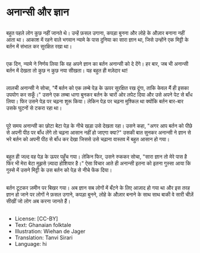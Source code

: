 # अनान्सी और ज्ञान

##
बहुत पहले लोग कुछ नहीं जानते थे। उन्हें फ़सल उगाना, कपड़ा बुनना और लोहे के औज़ार बनाना नहीं आता था। आकाश में रहने वाले भगवान न्यामे के पास दुनिया का सारा ज्ञान था, जिसे उन्होंने एक मिट्टी के बर्तन में संभाल कर सुरक्षित रखा था।

##
एक दिन, न्यामे ने निर्णय लिया कि वह अपने ज्ञान का बर्तन अनान्सी को दे देंगे। हर बार, जब भी अनान्सी बर्तन में देखता तो कुछ न कुछ नया सीखता। यह बहुत ही मज़ेदार था!

##
लालची अनान्सी ने सोचा, "मैं बर्तन को एक लम्बे पेड़ के ऊपर सुरक्षित रख दूंगा, ताकि केवल मैं ही इसका उपयोग कर सकूँ।" उसने एक लम्बा धागा बुनकर बर्तन के चारों ओर लपेट दिया और उसे अपने पेट से बाँध लिया। फिर उसने पेड़ पर चढ़ना शुरू किया। लेकिन पेड़ पर चढ़ना मुश्किल था क्योंकि बर्तन बार-बार उसके घुटनों से टकरा रहा था।

##
पूरे समय अनान्सी का छोटा बेटा पेड़ के नीचे खड़ा उसे देखता रहा। उसने कहा, "अगर आप बर्तन को पीछे से अपनी पीठ पर बाँध लेंगे तो चढ़ना आसान नहीं हो जाएगा क्या?" उसकी बात सुनकर अनान्सी ने ज्ञान से भरे बर्तन को अपनी पीठ से बाँध कर देखा जिससे उसे चढ़ाना वास्तव में बहुत आसान हो गया।

##
बहुत ही जल्द वह पेड़ के ऊपर पहुँच गया। लेकिन फिर, उसने रुककर सोचा, "सारा ज्ञान तो मेरे पास है फिर भी मेरा बेटा मुझसे ज़्यादा होशियार है।" ऐसा विचार आते ही अनान्सी इतना को इतना गुस्सा आया कि गुस्से में उसने मिट्टी के उस बर्तन को पेड़ से नीचे फेंक दिया।

##
बर्तन टूटकर ज़मीन पर बिखर गया। अब ज्ञान सब लोगों में बँटने के लिए आज़ाद हो गया था और इस तरह ज्ञान हो जाने पर लोगों ने फ़सल उगाने, कपड़ा बुनने, लोहे के औज़ार बनाने के साथ साथ बाकी वे सारी चीज़ें सीखीं जो लोग अब करना जानते हैं।

##
* License: [CC-BY]
* Text: Ghanaian folktale
* Illustration: Wiehan de Jager
* Translation: Tanvi Sirari
* Language: hi
